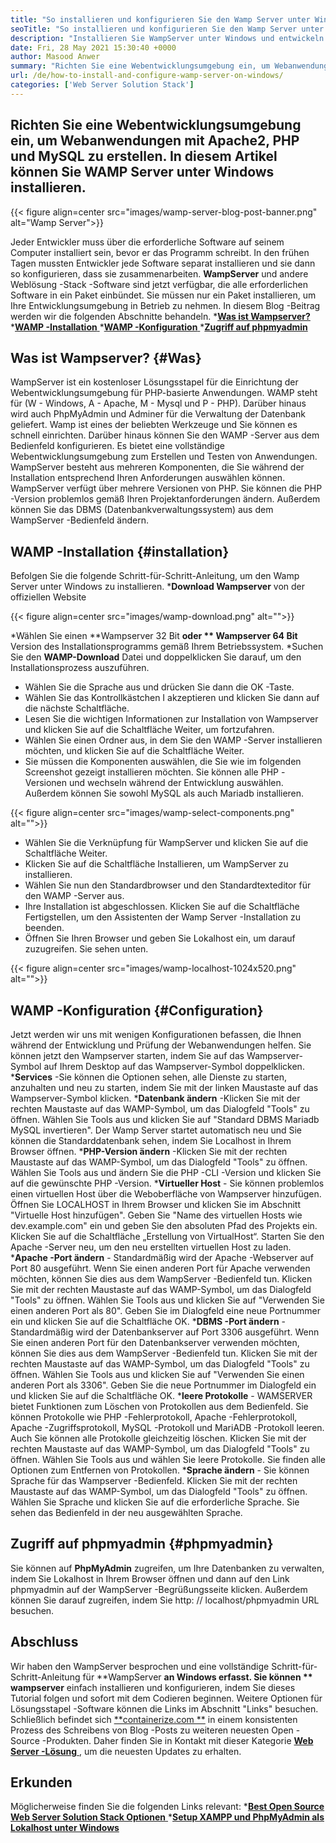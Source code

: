 ```yaml
---
title: "So installieren und konfigurieren Sie den Wamp Server unter Windows" 
seoTitle: "So installieren und konfigurieren Sie den Wamp Server unter Windows" 
description: "Installieren Sie WampServer unter Windows und entwickeln Sie schnell PHP-basierte Webanwendungen. Wamp Server ist sowohl für Windows 32 als auch für 64 Bit verfügbar." 
date: Fri, 28 May 2021 15:30:40 +0000
author: Masood Anwer
summary: "Richten Sie eine Webentwicklungsumgebung ein, um Webanwendungen mit Apache2, PHP und MySQL zu erstellen. In diesem Artikel können Sie WAMP Server unter Windows installieren." 
url: /de/how-to-install-and-configure-wamp-server-on-windows/
categories: ['Web Server Solution Stack']
---
```


## Richten Sie eine Webentwicklungsumgebung ein, um Webanwendungen mit Apache2, PHP und MySQL zu erstellen. In diesem Artikel können Sie WAMP Server unter Windows installieren.

{{< figure align=center src="images/wamp-server-blog-post-banner.png" alt="Wamp Server">}}

Jeder Entwickler muss über die erforderliche Software auf seinem Computer installiert sein, bevor er das Programm schreibt. In den frühen Tagen mussten Entwickler jede Software separat installieren und sie dann so konfigurieren, dass sie zusammenarbeiten. **WampServer**  und andere Weblösung -Stack -Software sind jetzt verfügbar, die alle erforderlichen Software in ein Paket einbündet. Sie müssen nur ein Paket installieren, um Ihre Entwicklungsumgebung in Betrieb zu nehmen.
In diesem Blog -Beitrag werden wir die folgenden Abschnitte behandeln.
  *[**Was ist Wampserver?** ][1]
  *[**WAMP -Installation** ][2]
  *[**WAMP -Konfiguration** ][3]
  *[**Zugriff auf phpmyadmin** ][4]

## Was ist Wampserver?   {#Was}
WampServer ist ein kostenloser Lösungsstapel für die Einrichtung der Webentwicklungsumgebung für PHP-basierte Anwendungen. WAMP steht für (W - Windows, A - Apache, M - Mysql und P - PHP). Darüber hinaus wird auch PhpMyAdmin und Adminer für die Verwaltung der Datenbank geliefert. Wamp ist eines der beliebten Werkzeuge und Sie können es schnell einrichten. Darüber hinaus können Sie den WAMP -Server aus dem Bedienfeld konfigurieren. Es bietet eine vollständige Webentwicklungsumgebung zum Erstellen und Testen von Anwendungen. WampServer besteht aus mehreren Komponenten, die Sie während der Installation entsprechend Ihren Anforderungen auswählen können. WampServer verfügt über mehrere Versionen von PHP. Sie können die PHP -Version problemlos gemäß Ihren Projektanforderungen ändern. Außerdem können Sie das DBMS (Datenbankverwaltungssystem) aus dem WampServer -Bedienfeld ändern.

## WAMP -Installation   {#installation}
Befolgen Sie die folgende Schritt-für-Schritt-Anleitung, um den Wamp Server unter Windows zu installieren.
  ***Download Wampserver**  von der offiziellen Website

{{< figure align=center src="images/wamp-download.png" alt="">}}

  *Wählen Sie einen **Wampserver 32 Bit  **oder **  Wampserver 64 Bit**  Version des Installationsprogramms gemäß Ihrem Betriebssystem.
  *Suchen Sie den **WAMP-Download**  Datei und doppelklicken Sie darauf, um den Installationsprozess auszuführen.
  * Wählen Sie die Sprache aus und drücken Sie dann die OK -Taste.
  * Wählen Sie das Kontrollkästchen I akzeptieren und klicken Sie dann auf die nächste Schaltfläche.
  * Lesen Sie die wichtigen Informationen zur Installation von Wampserver und klicken Sie auf die Schaltfläche Weiter, um fortzufahren.
  * Wählen Sie einen Ordner aus, in dem Sie den WAMP -Server installieren möchten, und klicken Sie auf die Schaltfläche Weiter.
  * Sie müssen die Komponenten auswählen, die Sie wie im folgenden Screenshot gezeigt installieren möchten. Sie können alle PHP -Versionen und wechseln während der Entwicklung auswählen. Außerdem können Sie sowohl MySQL als auch Mariadb installieren.

{{< figure align=center src="images/wamp-select-components.png" alt="">}}

  * Wählen Sie die Verknüpfung für WampServer und klicken Sie auf die Schaltfläche Weiter.
  * Klicken Sie auf die Schaltfläche Installieren, um WampServer zu installieren.
  * Wählen Sie nun den Standardbrowser und den Standardtexteditor für den WAMP -Server aus.
  * Ihre Installation ist abgeschlossen. Klicken Sie auf die Schaltfläche Fertigstellen, um den Assistenten der Wamp Server -Installation zu beenden.
  * Öffnen Sie Ihren Browser und geben Sie Lokalhost ein, um darauf zuzugreifen. Sie sehen unten.

{{< figure align=center src="images/wamp-localhost-1024x520.png" alt="">}}


## WAMP -Konfiguration   {#Configuration}
Jetzt werden wir uns mit wenigen Konfigurationen befassen, die Ihnen während der Entwicklung und Prüfung der Webanwendungen helfen. Sie können jetzt den Wampserver starten, indem Sie auf das Wampserver-Symbol auf Ihrem Desktop auf das Wampserver-Symbol doppelklicken.
  ***Services** -Sie können die Optionen sehen, alle Dienste zu starten, anzuhalten und neu zu starten, indem Sie mit der linken Maustaste auf das Wampserver-Symbol klicken.
  ***Datenbank ändern** -Klicken Sie mit der rechten Maustaste auf das WAMP-Symbol, um das Dialogfeld "Tools" zu öffnen. Wählen Sie Tools aus und klicken Sie auf "Standard DBMS Mariadb MySQL invertieren". Der Wamp Server startet automatisch neu und Sie können die Standarddatenbank sehen, indem Sie Localhost in Ihrem Browser öffnen.
  ***PHP-Version ändern** -Klicken Sie mit der rechten Maustaste auf das WAMP-Symbol, um das Dialogfeld "Tools" zu öffnen. Wählen Sie Tools aus und ändern Sie die PHP -CLI -Version und klicken Sie auf die gewünschte PHP -Version.
  ***Virtueller Host**  - Sie können problemlos einen virtuellen Host über die Weboberfläche von Wampserver hinzufügen. Öffnen Sie LOCALHOST in Ihrem Browser und klicken Sie im Abschnitt "Virtuelle Host hinzufügen". Geben Sie "Name des virtuellen Hosts wie dev.example.com" ein und geben Sie den absoluten Pfad des Projekts ein. Klicken Sie auf die Schaltfläche „Erstellung von VirtualHost“. Starten Sie den Apache -Server neu, um den neu erstellten virtuellen Host zu laden.
  ***Apache -Port ändern**  - Standardmäßig wird der Apache -Webserver auf Port 80 ausgeführt. Wenn Sie einen anderen Port für Apache verwenden möchten, können Sie dies aus dem WampServer -Bedienfeld tun. Klicken Sie mit der rechten Maustaste auf das WAMP-Symbol, um das Dialogfeld "Tools" zu öffnen. Wählen Sie Tools aus und klicken Sie auf "Verwenden Sie einen anderen Port als 80". Geben Sie im Dialogfeld eine neue Portnummer ein und klicken Sie auf die Schaltfläche OK.
  ***DBMS -Port ändern**  - Standardmäßig wird der Datenbankserver auf Port 3306 ausgeführt. Wenn Sie einen anderen Port für den Datenbankserver verwenden möchten, können Sie dies aus dem WampServer -Bedienfeld tun. Klicken Sie mit der rechten Maustaste auf das WAMP-Symbol, um das Dialogfeld "Tools" zu öffnen. Wählen Sie Tools aus und klicken Sie auf "Verwenden Sie einen anderen Port als 3306". Geben Sie die neue Portnummer im Dialogfeld ein und klicken Sie auf die Schaltfläche OK.
  ***leere Protokolle**  - WAMSERVER bietet Funktionen zum Löschen von Protokollen aus dem Bedienfeld. Sie können Protokolle wie PHP -Fehlerprotokoll, Apache -Fehlerprotokoll, Apache -Zugriffsprotokoll, MySQL -Protokoll und MariADB -Protokoll leeren. Auch Sie können alle Protokolle gleichzeitig löschen. Klicken Sie mit der rechten Maustaste auf das WAMP-Symbol, um das Dialogfeld "Tools" zu öffnen. Wählen Sie Tools aus und wählen Sie leere Protokolle. Sie finden alle Optionen zum Entfernen von Protokollen.
  ***Sprache ändern**  - Sie können Sprache für das Wampserver -Bedienfeld. Klicken Sie mit der rechten Maustaste auf das WAMP-Symbol, um das Dialogfeld "Tools" zu öffnen. Wählen Sie Sprache und klicken Sie auf die erforderliche Sprache. Sie sehen das Bedienfeld in der neu ausgewählten Sprache.

## Zugriff auf phpmyadmin   {#phpmyadmin}
Sie können auf **PhpMyAdmin**  zugreifen, um Ihre Datenbanken zu verwalten, indem Sie Lokalhost in Ihrem Browser öffnen und dann auf den Link phpmyadmin auf der WampServer -Begrüßungsseite klicken. Außerdem können Sie darauf zugreifen, indem Sie http: // localhost/phpmyadmin URL besuchen.

## Abschluss
Wir haben den WampServer besprochen und eine vollständige Schritt-für-Schritt-Anleitung für **WampServer  **an Windows erfasst. Sie können **  wampserver**  einfach installieren und konfigurieren, indem Sie dieses Tutorial folgen und sofort mit dem Codieren beginnen. Weitere Optionen für Lösungsstapel -Software können die Links im Abschnitt "Links" besuchen.
Schließlich befindet sich [**containerize.com **][5] in einem konsistenten Prozess des Schreibens von Blog -Posts zu weiteren neuesten Open -Source -Produkten. Daher finden Sie in Kontakt mit dieser Kategorie [ **Web Server -Lösung**  ][6], um die neuesten Updates zu erhalten.

## Erkunden
Möglicherweise finden Sie die folgenden Links relevant:
  *[**Best Open Source Web Server Solution Stack Optionen** ][7]
  *[**Setup XAMPP und PhpMyAdmin als Lokalhost unter Windows** ][8]

  
[1]: #What
[2]: #Installation
[3]: #Configuration
[4]: #phpMyAdmin
[5]: https://containerize.com
[6]: https://blog.containerize.com/category/web-server-solution-stack/
[7]: https://products.containerize.com/solution-stack/
[8]: https://blog.containerize.com/database-management-software/how-to-setup-xampp-and-phpmyadmin-as-localhost-on-windows/
